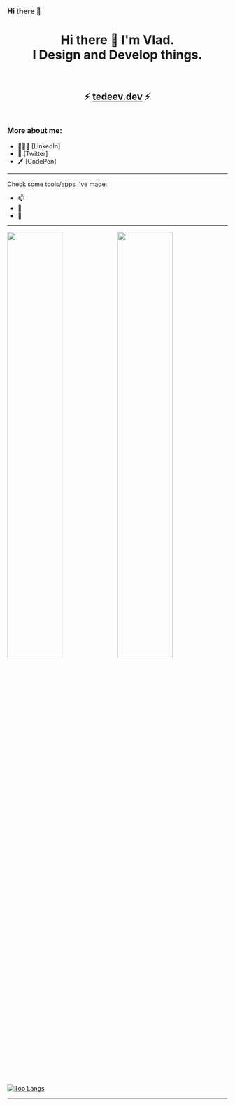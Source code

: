 ### Hi there 👋

<!--
**valdrmarr/valdrmarr** is a ✨ _special_ ✨ repository because its `README.md` (this file) appears on your GitHub profile.

Here are some ideas to get you started:

- 🔭 I’m currently working on ...
- 🌱 I’m currently learning ...
- 👯 I’m looking to collaborate on ...
- 🤔 I’m looking for help with ...
- 💬 Ask me about ...
- 📫 How to reach me: ...
- 😄 Pronouns: ...
- ⚡ Fun fact: ...
-->
<h1 align="center">
Hi there 👋 I'm Vlad.<br>I Design and Develop things.
  <br><br>
</h1>

<h2 align="center">
  ⚡ <a href="https://tedeev.dev" target="_blank">tedeev.dev</a> ⚡
  <br><br>
</h2>

### More about me:

- 👨🏻‍💼 [LinkedIn]
- 🐓 [Twitter]
- 🖊 [CodePen]


---

Check some tools/apps I've made:
- 📫 
- 🎈 
- 💬 

---

<img src="https://github-readme-stats.vercel.app/api?username=Valdrmarr&show_icons=true&theme=tokyonight" width="50%"/><img src="https://github-readme-streak-stats.herokuapp.com/?user=Valdrmarr&theme=tokyonight" width="50%"/>
[![Top Langs](https://github-readme-stats.vercel.app/api/top-langs/?username=Valdrmarr&layout=compact&theme=tokyonight)](https://tedeev.dev)

---
